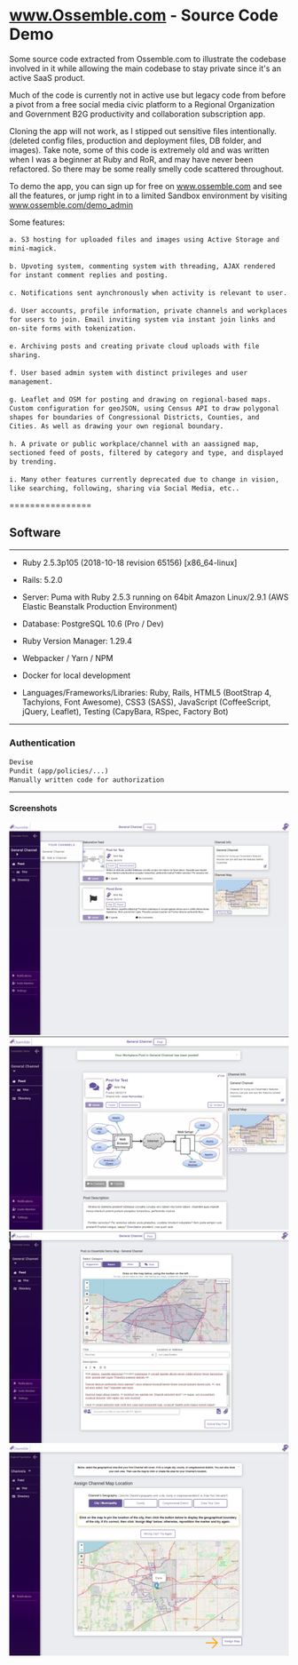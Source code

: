 # www.Ossemble.com -  Source Code Demo

Some source code extracted from Ossemble.com to illustrate the codebase involved in it while allowing the main codebase to stay private since it's an active SaaS product. 

Much of the code is currently not in active use but legacy code from before a pivot from a free social media civic platform to a Regional Organization and Government B2G productivity and collaboration subscription app.

Cloning the app will not work, as I stipped out sensitive files intentionally. (deleted config files, production and deployment files, DB folder, and images). Take note, some of this code is extremely old and was written when I was a beginner at Ruby and RoR, and may have never been refactored. So there may be some really smelly code scattered throughout.

To demo the app, you can sign up for free on www.ossemble.com and see all the features, or jump right in to a limited Sandbox environment by visiting www.ossemble.com/demo_admin

Some features:

    a. S3 hosting for uploaded files and images using Active Storage and mini-magick.

    b. Upvoting system, commenting system with threading, AJAX rendered for instant comment replies and posting.

    c. Notifications sent aynchronously when activity is relevant to user.

    d. User accounts, profile information, private channels and workplaces for users to join. Email inviting system via instant join links and on-site forms with tokenization.

    e. Archiving posts and creating private cloud uploads with file sharing.

    f. User based admin system with distinct privileges and user management.

    g. Leaflet and OSM for posting and drawing on regional-based maps. Custom configuration for geoJSON, using Census API to draw polygonal shapes for boundaries of Congressional Districts, Counties, and Cities. As well as drawing your own regional boundary.

    h. A private or public workplace/channel with an aassigned map, sectioned feed of posts, filtered by category and type, and displayed by trending.

    i. Many other features currently deprecated due to change in vision, like searching, following, sharing via Social Media, etc..

================

## Software

---

- Ruby 2.5.3p105 (2018-10-18 revision 65156) [x86_64-linux]

- Rails: 5.2.0

- Server: Puma with Ruby 2.5.3 running on 64bit Amazon Linux/2.9.1 (AWS Elastic Beanstalk Production Environment)

- Database: PostgreSQL 10.6 (Pro / Dev)

- Ruby Version Manager: 1.29.4

- Webpacker / Yarn / NPM

- Docker for local development

- Languages/Frameworks/Libraries: Ruby, Rails, HTML5 (BootStrap 4, Tachyions, Font Awesome), CSS3 (SASS), JavaScript (CoffeeScript, jQuery, Leaflet), Testing (CapyBara, RSpec, Factory Bot)

---

### Authentication

    Devise
    Pundit (app/policies/...)
    Manually written code for authorization 

---

#### Screenshots

![alt text](https://github.com/Twistedben/Ossemble-Demo/blob/master/app/assets/screenshots/Ossemble_Feed.png "Main Channel Feed")
![alt text](https://github.com/Twistedben/Ossemble-Demo/blob/master/app/assets/screenshots/Ossemble_New_Post.png "Forum Post Show Page")
![alt text](https://github.com/Twistedben/Ossemble-Demo/blob/master/app/assets/screenshots/Ossemble_New_Map.png "New Map Post Page")
![alt text](https://github.com/Twistedben/Ossemble-Demo/blob/master/app/assets/screenshots/Ossemble_Assigning_Map.png "Assigning a Map to Channel")
